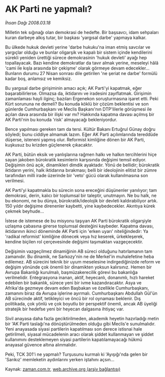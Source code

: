 # AK Parti ne yapmalı?

*İhsan Dağı 2008.03.18*

<tr><td class="metin" colspan="2" style="padding-top: 20px; padding-left: 5px; padding-right: 10px;">Milletin tek sığınağı olan demokrasi de hedefte. Bir başsavcı, idam sehpaları kuran darbeye alkış tutar, bir başkası 'yargısal darbe' yapmaya kalkar.</td></tr><tr><td class="metin" colspan="2" style="padding-top: 20px; padding-left: 5px; padding-right: 10px;"><p>Bu ülkede hukuk devleti yerine 'darbe hukuku'na iman etmiş savcılar ve yargıçlar olduğu ve bunlar oligarşik ve kapalı bir sistem içinde kendilerini sürekli yeniden ürettiği sürece demokrasinin 'hukuk devleti' ayağı hep topallayacak. Bazı kendine demokratlar da tavır almak yerine, meseleyi hâlâ 'cami ile kışla arasında bir çekişme' olarak görmeye devam edecekler... Bunların durumu 27 Nisan sonrası dile getirilen 'ne şeriat ne darbe' formülü kadar boş, anlamsız ve kemiksiz.
<p>Bu yargısal darbe girişiminin amacı açık; AK Parti'yi kapatmak, eğer başarabilirlerse. Olmazsa da, iktidarını ve iradesini zayıflatmak. Girişimin zamanlaması hayli ilginç; bazıları Ergenekon soruşturmasına işaret etti. Peki Kürt sorununa ne demeli? Bu konuda köklü bir çözüm beklentisi ve son günlerde Cumhurbaşkanı ve Meclis Başkanı'nın DTP'lilerle görüşmesi ile açılan dava arasında bir ilişki var mı? Hakkında kapatma davası açılmış bir AK Parti'nin bu konuda 'risk' almayacağı bekleniyordur.
<p>Bence yapılması gereken tam da tersi. Kültür Bakanı Ertuğrul Günay doğru söyledi; bunu ciddiye almamak lazım. Eğer AK Parti açılımlarında tereddüde düşerse, isteneni yapmış olur. Reformist kimliğine dönen bir AK Parti, kuşkusuz bu krizden güçlenerek çıkacaktır. 
<p>AK Parti, bütün eksik ve yanlışlarına rağmen halkı ve halkın tercihlerini hiçe sayan jakoben bürokratik kesimlerin karşısında değişimi temsil ediyor. Değişimin önü açık, dinamikleri dimdik ayaktadır. Yönü de bellidir; bürokratik iktidarın yerini, halk iktidarına bırakması; belli bir ideolojinin elitist bir zümre tarafından milli irade üzerinde bir 'veto' gücü olarak kullanılmasına son verilmesi.
<p>AK Parti'yi kapatmakla bu sürecin sona ereceğini düşünenler yanılıyor; tam demokrasi, derin, kalıcı bir toplumsal bir taleptir, unutmayın. Ne bu halk, ne bu ekonomi, ne bu dünya, bürokratik/ideolojik bir devleti kaldırabiliyor artık. 150 yıldır değişime direnenler kaybetti, yine kaybedecekler. Akıntıya kürek çekmek beyhude...
<p>İstese de istemese de bu misyonu taşıyan AK Parti bürokratik oligarşiyle uzlaşma çabasına girerse toplumsal desteğini kaybeder. Kapatma davası, iktidarının ikinci döneminde AK Parti için 'erken uyarı' niteliğindedir: Ya 'radikal reformist' kimliğine dönecek veya hız keserek, ürkekleşerek, kendine biçilen rol çerçevesinde değişimi taşımaktan vazgeçecektir.
<p>Değişimin vazgeçilmez dinamiğinin AB süreci olduğunu hatırlamanın tam zamanıdır. Bu dinamik, ne Sarkozy'nin ne de Merkel'in muhalefetine heba edilemez. AB sürecini teknik bir uyum meselesine indirgediğinizde reform ve değişim yönünde çok önemli bir dinamikten yoksun kalırsınız. Hemen bir Avrupa Bakanlığı kurulmalı, başmüzakerecilik görevi bu bakanlığa verilmelidir. Entegrasyona inanan, aktif, heyecanlı, donanımlı, hızlı hareket edebilen bir bakanlık, sürece yeni bir ivme kazandıracaktır. Asya ve Afrika'da gezmeye devam eden Başbakan ve özellikle Cumhurbaşkanı, zamanını biraz da Avrupa işlerine ayırmalı. Cumhurbaşkanı Abdullah Gül'ün AB sürecinde aktif, tetikleyici ve öncü bir rol oynaması beklenir. Dış politikada, çok yönlü ve çok boyutlu bir perspektif önemli, ancak AB üyeliği stratejik bir hedefse yeni bir heyecan dalgasına ihtiyaç var. 
<p>Sivil anayasa daha fazla geciktirilmeden, akademik heyetin hazırladığı metin bir 'AK Parti taslağı'na dönüştürülmeden olduğu gibi Meclis'e sunulmalıdır. Yeni anayasada siyasi partilerin kapatılması son derece istisnai hale getirilmeli, siyasal mücadelenin aracı olarak şiddet kullanmayan ve şiddet kullanımını desteklemeyen siyasi partilerin kapatılamayacağı hükmü anayasal güvence altına alınmalıdır.
<p>Peki, TCK 301'i ne yapmalı? Turşusunu kurmalı ki 'Ayışığı'nda gelen bir 'Sarıkız' memleketin aydınlarını yerken iştahını açsın... <br/></p></p></p></p></p></p></p></p></p></td></tr>

Kaynak: [zaman.com.tr](http://zaman.com.tr/yazar.do?yazino=665953), [web.archive.org (arşiv bağlantısı)](http://web.archive.org/web/20080418095713/http://www.zaman.com.tr:80/yazar.do?yazino=665953)
